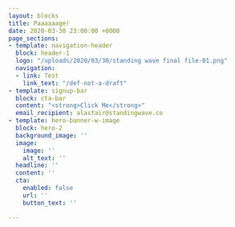 ```yaml
---
layout: blocks
title: Paaaaaage!
date: 2020-03-30 23:00:00 +0000
page_sections:
- template: navigation-header
  block: header-1
  logo: "/uploads/2020/03/30/standing wave final file-01.png"
  navigation:
  - link: Test
    link_text: "/def-not-a-draft"
- template: signup-bar
  block: cta-bar
  content: "<strong>Click Me</strong>"
  email_recipient: alastair@standingwave.co
- template: hero-banner-w-image
  block: hero-2
  background_image: ''
  image:
    image: ''
    alt_text: ''
  headline: ''
  content: ''
  cta:
    enabled: false
    url: ''
    button_text: ''

---
```

